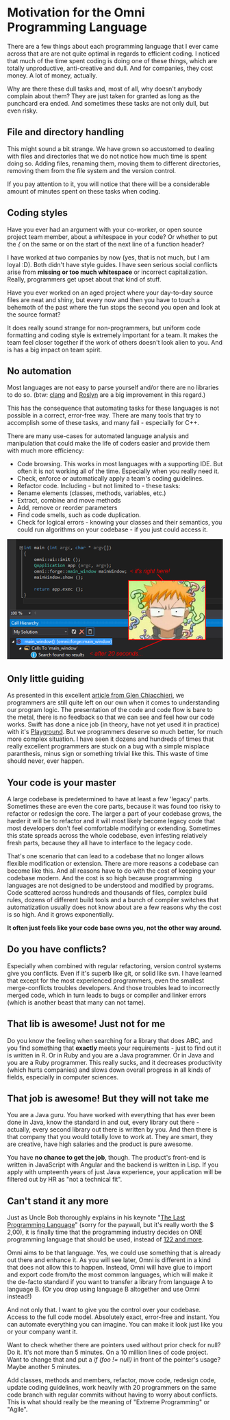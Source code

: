 # Motivation for the Omni Programming Language

There are a few things about each programming language that I ever came across that are are not quite optimal in regards to efficient coding. I noticed that much of the time spent coding is doing one of these things, which are totally unproductive, anti-creative and dull. And for companies, they cost money. A lot of money, actually.

Why are there these dull tasks and, most of all, why doesn't anybody complain about them? They are just taken for granted as long as the punchcard era ended. And sometimes these tasks are not only dull, but even risky.

## File and directory handling

This might sound a bit strange. We have grown so accustomed to dealing with files and directories that we do not notice how much time is spent doing so. Adding files, renaming them, moving them to different directories, removing them from the file system and the version control.

If you pay attention to it, you will notice that there will be a considerable amount of minutes spent on these tasks when coding.

## Coding styles

Have you ever had an argument with your co-worker, or open source project team member, about a whitespace in your code? Or whether to put the *{* on the same or on the start of the next line of a function header?

I have worked at two companies by now (yes, that is not much, but I am loyal :D). Both didn't have style guides. I have seen serious social conflicts arise from __missing or too much whitespace__ or incorrect capitalization. Really, programmers get upset about that kind of stuff.

Have you ever worked on an aged project where your day-to-day source files are neat and shiny, but every now and then you have to touch a behemoth of the past where the fun stops the second you open and look at the source format?

It does really sound strange for non-programmers, but uniform code formatting and coding style is extremely important for a team. It makes the team feel closer together if the work of others doesn't look alien to you. And is has a big impact on team spirit.

## No automation

Most languages are not easy to parse yourself and/or there are no libraries to do so. (btw: [clang](http://clang.llvm.org "clang") and [Roslyn](http://msdn.microsoft.com/de-de/vstudio/roslyn.aspx "Roslyn") are a big improvement in this regard.)

This has the consequence that automating tasks for these languages is not possible in a correct, error-free way. There are many tools that try to accomplish some of these tasks, and many fail - especially for C++. 

There are many use-cases for automated language analysis and manipulation that could make the life of coders easier and provide them with much more efficiency:

* Code browsing. This works in most languages with a supporting IDE. But often it is not working all of the time. Especially when you really need it.
* Check, enforce or automatically apply a team's coding guidelines.
* Refactor code. Including - but not limited to - these tasks:
 * Rename elements (classes, methods, variables, etc.)
 * Extract, combine and move methods
 * Add, remove or reorder parameters
* Find code smells, such as code duplication.
* Check for logical errors - knowing your classes and their semantics, you could run algorithms on your codebase - if you just could access it.

![](media/OmniVsCallHierarchyNotWorkingWTF.png)  

## Only little guiding

As presented in this excellent [article from Glen Chiacchieri](http://glench.com/LegibleMathematics/), we programmers are still quite left on our own when it comes to understanding our program logic. The presentation of the code and code flow is bare to the metal, there is no feedback so that we can see and feel how our code works. Swift has done a nice job (in theory, have not yet used it in practice) with it's [Playground](https://www.youtube.com/watch?v=vogFSIxprUo). But we programmers deserve so much better, for much more complex situation. I have seen it dozens and hundreds of times that really excellent programmers are stuck on a bug with a simple misplace paranthesis, minus sign or something trivial like this. This waste of time should never, ever happen.

## Your code is your master

A large codebase is predetermined to have at least a few 'legacy' parts. Sometimes these are even the core parts, because it was found too risky to refactor or redesign the core. The larger a part of your codebase grows, the harder it will be to refactor and it will most likely become legacy code that most developers don't feel comfortable modifying or extending. Sometimes this state spreads across the whole codebase, even infesting relatively fresh parts, because they all have to interface to the legacy code.

That's one scenario that can lead to a codebase that no longer allows flexible modification or extension. There are more reasons a codebase can become like this. And all reasons have to do with the cost of keeping your codebase modern. And the cost is so high because programming languages are not designed to be understood and modified by programs. Code scattered across hundreds and thousands of files, complex build rules, dozens of different build tools and a bunch of compiler switches that automatization usually does not know about are a few reasons why the cost is so high. And it grows exponentially.

__It often just feels like your code base owns you, not the other way around.__

## Do you have conflicts?

Especially when combined with regular refactoring, version control systems give you conflicts. Even if it's superb like git, or solid like svn. I have learned that except for the most experienced programmers, even the smallest merge-conflicts troubles developers. And those troubles lead to incorrectly merged code, which in turn leads to bugs or compiler and linker errors (which is another beast that many can not tame).

## That lib is awesome! Just not for me

Do you know the feeling when searching for a library that does ABC, and you find something that __exactly__ meets your requirements - just to find out it is written in R. Or in Ruby and you are a Java programmer. Or in Java and you are a Ruby programmer. This really sucks, and it decreases productivity (which hurts companies) and slows down overall progress in all kinds of fields, especially in computer sciences. 

## That job is awesome! But they will not take me

You are a Java guru. You have worked with everything that has ever been done in Java, know the standard in and out, every library out there - actually, every second library out there is written by you. And then there is that company that you would totally love to work at. They are smart, they are creative, have high salaries and the product is pure awesome.

You have __no chance to get the job__, though. The product's front-end is written in JavaScript with Angular and the backend is written in Lisp. If you apply with umpteenth years of just Java experience, your application will be filtered out by HR as "not a technical fit". 

## Can't stand it any more

Just as Uncle Bob thoroughly explains in his keynote "[The Last Programming Language](https://cleancoders.com/episode/clean-code-the-last-programming-language/show "The Last Programming Language")" (sorry for the paywall, but it's really worth the $ 2,00), it is finally time that the programming industry decides on ONE programming language that should be used, instead of [122 and more](http://en.wikipedia.org/wiki/Comparison_of_programming_languages).

Omni aims to be that language. Yes, we could use something that is already out there and enhance it. As you will see later, Omni is different in a kind that does not allow this to happen. Instead, Omni will have glue to import and export code from/to the most common languages, which will make it the de-facto standard if you want to transfer a library from language A to language B. (Or you drop using language B altogether and use Omni instead!)

And not only that. I want to give you the control over your codebase. Access to the full code model. Absolutely exact, error-free and instant. You can automate everything you can imagine. You can make it look just like you or your company want it.

Want to check whether there are pointers used without prior check for null? Do it. It's not more than 5 minutes. On a 10 million lines of code project. Want to change that and put a *if (foo != null)* in front of the pointer's usage? Maybe another 5 minutes.

Add classes, methods and members, refactor, move code, redesign code, update coding guidelines, work heavily with 20 programmers on the same code branch with regular commits without having to worry about conflicts. This is what should really be the meaning of "Extreme Programming" or "Agile".
